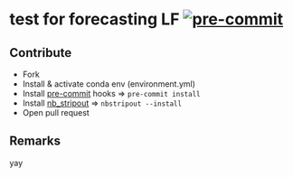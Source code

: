 test for forecasting LF
[![pre-commit](https://img.shields.io/badge/pre--commit-enabled-brightgreen?logo=pre-commit&logoColor=white)](https://github.com/pre-commit/pre-commit)
==============================

Contribute
------------
- Fork
- Install & activate conda env (environment.yml)
- Install [pre-commit](https://pre-commit.com/) hooks => `pre-commit install`
- Install [nb_stripout](https://github.com/kynan/nbstripout) => `nbstripout --install`
- Open pull request

Remarks
------------

yay
